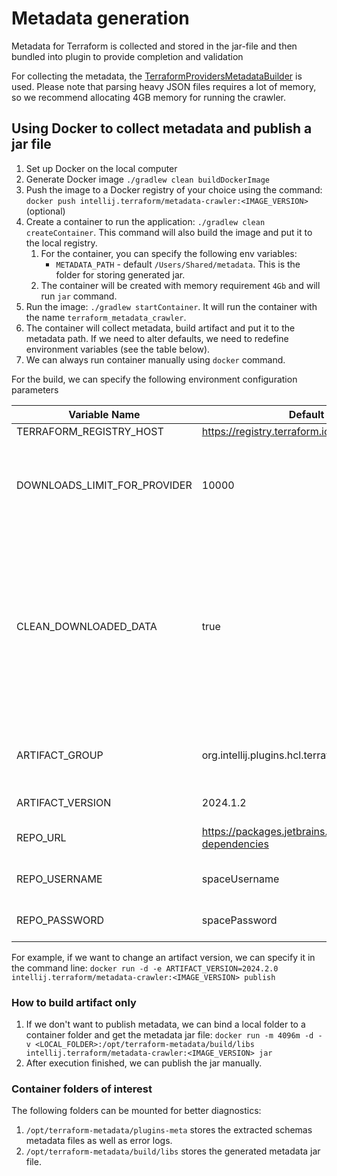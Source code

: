 # Metadata generation

Metadata for Terraform is collected and stored in the jar-file and then bundled into plugin to provide completion and validation

For collecting the metadata, the [TerraformProvidersMetadataBuilder](ls-schemas-extractor/src/TerraformProvidersMetadataBuilder.kt) is used.
Please note that parsing heavy JSON files requires a lot of memory, so we recommend allocating 4GB memory for running the crawler.

## Using Docker to collect metadata and publish a jar file

1. Set up Docker on the local computer
2. Generate Docker image `./gradlew clean buildDockerImage`
3. Push the image to a Docker registry of your choice using the command: `docker push intellij.terraform/metadata-crawler:<IMAGE_VERSION>` (optional)
4. Create a container to run the application: `./gradlew clean createContainer`. This command will also build the image and put it to the local registry.
   1. For the container, you can specify the following env variables:
      * `METADATA_PATH` - default `/Users/Shared/metadata`. This is the folder for storing generated jar.
   2. The container will be created with memory requirement `4Gb` and will run `jar` command.
5. Run the image: `./gradlew startContainer`. It will run the container with the name `terraform_metadata_crawler`.
6. The container will collect metadata, build artifact and put it to the metadata path. If we need to alter defaults, we need to redefine environment variables (see the table below).
7. We can always run container manually using `docker` command.

For the build, we can specify the following environment configuration parameters

| Variable Name                | Default Value                                                    | Comment                                                                                                                                       |
|------------------------------|------------------------------------------------------------------|-----------------------------------------------------------------------------------------------------------------------------------------------|
| TERRAFORM_REGISTRY_HOST      | https://registry.terraform.io                                    |                                                                                                                                               |
| DOWNLOADS_LIMIT_FOR_PROVIDER | 10000                                                            | Minimum downloads numbers for provider to include it into metadata                                                                            |
| CLEAN_DOWNLOADED_DATA        | true                                                             | Whether or not clean data downloaded from terraform registry after processing. If set to "true", the script will download data on every start |
| ARTIFACT_GROUP               | org.intellij.plugins.hcl.terraform                               | Maven coordinates for the metadata jar                                                                                                        |
| ARTIFACT_VERSION             | 2024.1.2                                                         | Metadata version                                                                                                                              |
| REPO_URL                     | https://packages.jetbrains.team/maven/p/ij/intellij-dependencies | Maven repository URL                                                                                                                          |
| REPO_USERNAME                | spaceUsername                                                    | Maven repository username                                                                                                                     |
| REPO_PASSWORD                | spacePassword                                                    | Maven repository password                                                                                                                     |

For example, if we want to change an artifact version, we can specify it in the command line:
`docker run -d -e ARTIFACT_VERSION=2024.2.0  intellij.terraform/metadata-crawler:<IMAGE_VERSION> publish`

### How to build artifact only
1. If we don't want to publish metadata, we can bind a local folder to a container folder and get the metadata jar file: `docker run -m 4096m -d -v <LOCAL_FOLDER>:/opt/terraform-metadata/build/libs intellij.terraform/metadata-crawler:<IMAGE_VERSION> jar`
2. After execution finished, we can publish the jar manually.

### Container folders of interest
The following folders can be mounted for better diagnostics:
1. `/opt/terraform-metadata/plugins-meta` stores the extracted schemas metadata files as well as error logs.
2. `/opt/terraform-metadata/build/libs` stores the generated metadata jar file.